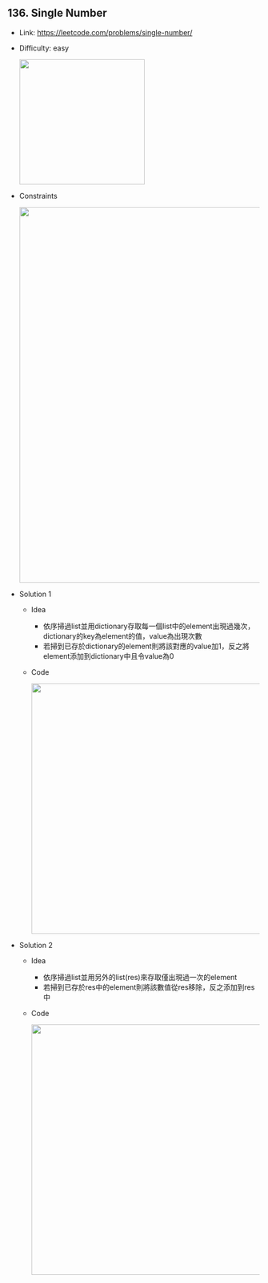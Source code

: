 ## 136. Single Number

* Link: https://leetcode.com/problems/single-number/
* Difficulty: easy

  <img src="https://user-images.githubusercontent.com/29893605/151661186-e015e9cb-7c5d-4d12-9623-a3e7d4950987.png" width="250" />
 
  
* Constraints

  <img src="https://user-images.githubusercontent.com/29893605/151661221-5e4c7fc8-4353-48fc-8bc7-49e8471152eb.png" width="750" />

  
* Solution 1
  * Idea  
    * 依序掃過list並用dictionary存取每一個list中的element出現過幾次，dictionary的key為element的值，value為出現次數
    * 若掃到已存於dictionary的element則將該對應的value加1，反之將element添加到dictionary中且令value為0
    
  * Code 

    <img src="https://user-images.githubusercontent.com/29893605/151661819-a9a1e9e4-eea0-498a-9a4b-b3f60d18ed33.png" width="500" />


* Solution 2
  * Idea  
    * 依序掃過list並用另外的list(res)來存取僅出現過一次的element
    * 若掃到已存於res中的element則將該數值從res移除，反之添加到res中
    
  * Code 

    <img src="https://user-images.githubusercontent.com/29893605/151661357-7cc56a5d-013e-4a33-981b-1ccadea022b2.png" width="500" />
    




